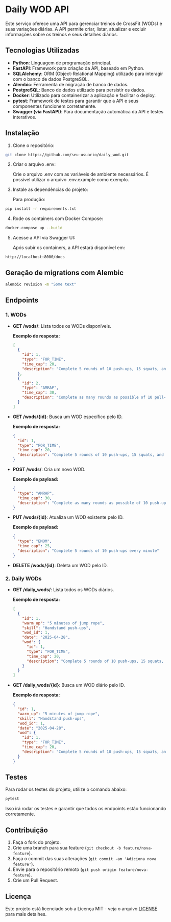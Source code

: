 
# Daily WOD API

Este serviço oferece uma API para gerenciar treinos de CrossFit (WODs) e suas variações diárias. A API permite criar, listar, atualizar e excluir informações sobre os treinos e seus detalhes diários.

## Tecnologias Utilizadas

- **Python**: Linguagem de programação principal.
- **FastAPI**: Framework para criação da API, baseado em Python.
- **SQLAlchemy**: ORM (Object-Relational Mapping) utilizado para interagir com o banco de dados PostgreSQL.
- **Alembic**: Ferramenta de migração de banco de dados.
- **PostgreSQL**: Banco de dados utilizado para persistir os dados.
- **Docker**: Utilizado para containerizar a aplicação e facilitar o deploy.
- **pytest**: Framework de testes para garantir que a API e seus componentes funcionem corretamente.
- **Swagger (via FastAPI)**: Para documentação automática da API e testes interativos.

## Instalação

1. Clone o repositório:

```bash
git clone https://github.com/seu-usuario/daily_wod.git
```

2. Criar o arquivo .env:
   
   Crie o arquivo .env com as variáveis de ambiente necessários. É possível utilizar o arquivo .env.example como exemplo.

3. Instale as dependências do projeto:

   Para produção:

```bash
pip install -r requirements.txt
```

4. Rode os containers com Docker Compose:

```bash
docker-compose up --build
```

5. Acesse a API via Swagger UI:
   
   Após subir os containers, a API estará disponível em:

```
http://localhost:8000/docs
```

## Geração de migrations com Alembic

```bash
alembic revision -m "Some text"
```

## Endpoints

### 1. WODs

- **GET /wods/**: Lista todos os WODs disponíveis.
  
  **Exemplo de resposta:**
  ```json
  [
    {
      "id": 1,
      "type": "FOR_TIME",
      "time_cap": 20,
      "description": "Complete 5 rounds of 10 push-ups, 15 squats, and 20 burpees"
    },
    {
      "id": 2,
      "type": "AMRAP",
      "time_cap": 30,
      "description": "Complete as many rounds as possible of 10 pull-ups, 15 sit-ups, and 20 lunges"
    }
  ]
  ```

- **GET /wods/{id}**: Busca um WOD específico pelo ID.
  
  **Exemplo de resposta:**
  ```json
  {
    "id": 1,
    "type": "FOR_TIME",
    "time_cap": 20,
    "description": "Complete 5 rounds of 10 push-ups, 15 squats, and 20 burpees"
  }
  ```

- **POST /wods/**: Cria um novo WOD.
  
  **Exemplo de payload:**
  ```json
  {
    "type": "AMRAP",
    "time_cap": 30,
    "description": "Complete as many rounds as possible of 10 push-ups, 20 squats"
  }
  ```

- **PUT /wods/{id}**: Atualiza um WOD existente pelo ID.
  
  **Exemplo de payload:**
  ```json
  {
    "type": "EMOM",
    "time_cap": 25,
    "description": "Complete 5 rounds of 10 push-ups every minute"
  }
  ```

- **DELETE /wods/{id}**: Deleta um WOD pelo ID.

### 2. Daily WODs

- **GET /daily_wods/**: Lista todos os WODs diários.
  
  **Exemplo de resposta:**
  ```json
  [
    {
      "id": 1,
      "warm_up": "5 minutes of jump rope",
      "skill": "Handstand push-ups",
      "wod_id": 1,
      "date": "2025-04-28",
      "wod": {
        "id": 1,
        "type": "FOR_TIME",
        "time_cap": 20,
        "description": "Complete 5 rounds of 10 push-ups, 15 squats, and 20 burpees"
      }
    }
  ]
  ```

- **GET /daily_wods/{id}**: Busca um WOD diário pelo ID.
  
  **Exemplo de resposta:**
  ```json
  {
    "id": 1,
    "warm_up": "5 minutes of jump rope",
    "skill": "Handstand push-ups",
    "wod_id": 1,
    "date": "2025-04-28",
    "wod": {
      "id": 1,
      "type": "FOR_TIME",
      "time_cap": 20,
      "description": "Complete 5 rounds of 10 push-ups, 15 squats, and 20 burpees"
    }
  }
  ```

## Testes

Para rodar os testes do projeto, utilize o comando abaixo:

```bash
pytest
```

Isso irá rodar os testes e garantir que todos os endpoints estão funcionando corretamente.

## Contribuição

1. Faça o fork do projeto.
2. Crie uma branch para sua feature (`git checkout -b feature/nova-feature`).
3. Faça o commit das suas alterações (`git commit -am 'Adiciona nova feature'`).
4. Envie para o repositório remoto (`git push origin feature/nova-feature`).
5. Crie um Pull Request.

## Licença

Este projeto está licenciado sob a Licença MIT - veja o arquivo [LICENSE](LICENSE) para mais detalhes.

